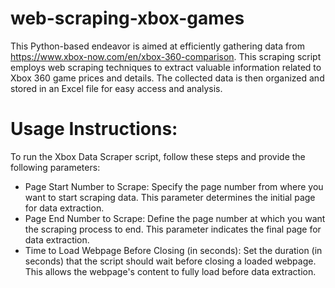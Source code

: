 # web-scraping-xbox-games
This Python-based endeavor is aimed at efficiently gathering data from https://www.xbox-now.com/en/xbox-360-comparison. This scraping script employs web scraping techniques to extract valuable information related to Xbox 360 game prices and details. The collected data is then organized and stored in an Excel file for easy access and analysis.

# Usage Instructions:

To run the Xbox Data Scraper script, follow these steps and provide the following parameters:

- Page Start Number to Scrape: Specify the page number from where you want to start scraping data. This parameter determines the initial page for data extraction.
- Page End Number to Scrape: Define the page number at which you want the scraping process to end. This parameter indicates the final page for data extraction.
- Time to Load Webpage Before Closing (in seconds): Set the duration (in seconds) that the script should wait before closing a loaded webpage. This allows the webpage's content to fully load before data extraction.
